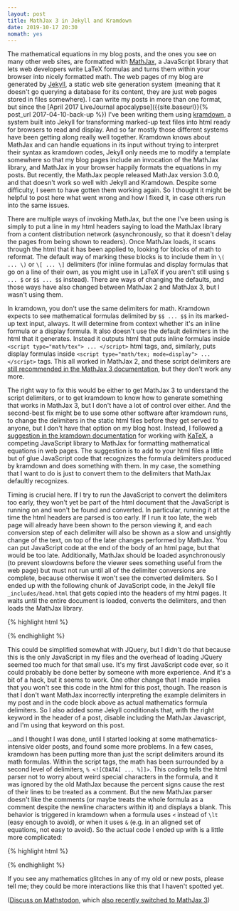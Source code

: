 ```yaml
---
layout: post
title: MathJax 3 in Jekyll and Kramdown
date: 2019-10-17 20:30
nomath: yes
---
```

The mathematical equations in my blog posts, and the ones you see on many other web sites, are formatted with [MathJax](https://www.mathjax.org/), a JavaScript library that lets web developers write LaTeX formulas and turns them within your browser into nicely formatted math. The web pages of my blog are generated by [Jekyll](https://jekyllrb.com), a static web site generation system (meaning that it doesn't go querying a database for its content, they are just web pages stored in files somewhere). I can write my posts in more than one format, but since the [April 2017 LiveJournal apocalypse]({{site.baseurl}}{% post_url 2017-04-10-back-up %}) I've been writing them using [kramdown](https://kramdown.gettalong.org), a system built into Jekyll for transforming marked-up text files into html ready for browsers to read and display. And so far mostly those different systems have been getting along really well together. Kramdown knows about MathJax and can handle equations in its input without trying to interpret their syntax as kramdown codes, Jekyll only needs me to modify a template somewhere so that my blog pages include an invocation of the MathJax library, and MathJax in your browser happily formats the equations in my posts. But recently, the MathJax people released MathJax version 3.0.0, and that doesn't work so well with Jekyll and Kramdown. Despite some difficulty, I seem to have gotten them working again. So I thought it might be helpful to post here what went wrong and how I fixed it, in case others run into the same issues.

There are multiple ways of invoking MathJax, but the one I've been using is simply to put a line in my html headers saying to load the MathJax library from a content distribution network (asynchronously, so that it doesn't delay the pages from being shown to readers). Once MathJax loads, it scans through the html that it has been applied to, looking for blocks of math to reformat. The default way of marking these blocks is to include them in `\( ... \)` or `\[ ... \]` delimiters (for inline formulas and display formulas that go on a line of their own, as you might use in LaTeX if you aren't still using `$ ... $` or `$$ ... $$` instead). There are ways of changing the defaults, and those ways have also changed between MathJax 2 and MathJax 3, but I wasn't using them.

In kramdown, you don't use the same delimiters for math. Kramdown expects to see mathematical formulas delimited by `$$ ... $$` in its marked-up text input, always. It will determine from context whether it's an inline formula or a display formula. It also doesn't use the default delimiters in the html that it generates. Instead it outputs html that puts inline formulas inside `<script type="math/tex"> ... </script>` html tags, and, similarly, puts display formulas inside `<script type="math/tex; mode=display"> ... </script>` tags. This all worked in MathJax 2, and these script delimiters are [still recommended in the MathJax 3 documentation](http://docs.mathjax.org/en/latest/upgrading/earlier/jsMath.html), but they don't work any more.

The right way to fix this would be either to get MathJax 3 to understand the script delimiters, or to get kramdown to know how to generate something that works in MathJax 3, but I don't have a lot of control over either. And the second-best fix might be to use some other software after kramdown runs, to change the delimiters in the static html files before they get served to anyone, but I don't have that option on my blog host. Instead, I followed [a suggestion in the kramdown documentation](https://kramdown.gettalong.org/math_engine/mathjax.html) for working with [KaTeX](https://katex.org), a competing JavaScript library to MathJax for formatting mathematical equations in web pages. The suggestion is to add to your html files a little but of glue JavaScript code that recognizes the formula delimiters produced by kramdown and does something with them. In my case, the something that I want to do is just to convert them to the delimiters that MathJax defaultly recognizes.

Timing is crucial here. If I try to run the JavaScript to convert the delimiters too early, they won't yet be part of the html document that the JavaScript is running on and won't be found and converted. In particular, running it at the time the html headers are parsed is too early. If I run it too late, the web page will already have been shown to the person viewing it, and each conversion step of each delimiter will also be shown as a slow and unsightly change of the text, on top of the later changes performed by MathJax. You can put JavaScript code at the end of the body of an html page, but that would be too late. Additionally, MathJax should be loaded asynchronously (to prevent slowdowns before the viewer sees something useful from the web page) but must not run until all of the delimiter conversions are complete, because otherwise it won't see the converted delimiters. So I ended up with the following chunk of JavaScript code, in the Jekyll file `_includes/head.html` that gets copied into the headers of my html pages. It waits until the entire document is loaded, converts the delimiters, and then loads the MathJax library. 

{% highlight html %}
<script type="text/javascript">
document.addEventListener('DOMContentLoaded', function(){
  document.querySelectorAll("script[type='math/tex']").forEach(function(el){
    el.outerHTML = "\\(" + el.textContent + "\\)";
  });
  document.querySelectorAll("script[type='math/tex; mode=display']").forEach(function(el){
    el.outerHTML = "\\[" + el.textContent + "\\]";
  });
  var script = document.createElement('script');
  script.src = "https://cdn.jsdelivr.net/npm/mathjax@3/es5/tex-chtml.js";
  document.head.appendChild(script);
}, false);
</script>
{% endhighlight %}

This could be simplified somewhat with JQuery, but I didn't do that because this is the only JavaScript in my files and the overhead of loading JQuery seemed too much for that small use. It's my first JavaScript code ever, so it could probably be done better by someone with more experience. And it's a bit of a hack, but it seems to work. One other change that I made implies that you won't see this code in the html for this post, though. The reason is that I don't want MathJax incorrectly interpreting the example delimiters in my post and in the code block above as actual mathematics formula delimiters. So I also added some Jekyll conditionals that, with the right keyword in the header of a post, disable including the MathJax Javascript, and I'm using that keyword on this post.

...and I thought I was done, until I started looking at some mathematics-intensive older posts, and found some more problems. In a few cases, kramdown has been putting more than just the script delimiters around its math formulas. Within the script tags, the math has been surrounded by a second level of delimiters, `% <![CDATA[ ... %]]>`. This coding tells the html parser not to worry about weird special characters in the formula, and it was ignored by the old MathJax because the percent signs cause the rest of their lines to be treated as a comment. But the new MathJax parser doesn't like the comments (or maybe treats the whole formula as a comment despite the newline characters within it) and displays a blank. This behavior is triggered in kramdown when a formula uses `<` instead of `\lt` (easy enough to avoid), or when it uses `&` (e.g. in an aligned set of equations, not easy to avoid). So the actual code I ended up with is a little more complicated:

{% highlight html %}
<script type="text/javascript">
document.addEventListener('DOMContentLoaded', function(){
  function stripcdata(x) {
    if (x.startsWith('% <![CDATA[') && x.endsWith('%]]>'))
      return x.substring(11,x.length-4);
    return x;
  }
  document.querySelectorAll("script[type='math/tex']").forEach(function(el){
    el.outerHTML = "\\(" + stripcdata(el.textContent) + "\\)";
  });
  document.querySelectorAll("script[type='math/tex; mode=display']").forEach(function(el){
    el.outerHTML = "\\[" + stripcdata(el.textContent) + "\\]";
  });
  var script = document.createElement('script');
  script.src = "https://cdn.jsdelivr.net/npm/mathjax@3/es5/tex-chtml.js";
  document.head.appendChild(script);
}, false);
</script>
{% endhighlight %}

If you see any mathematics glitches in any of my old or new posts, please tell me; they could be more interactions like this that I haven't spotted yet.

([Discuss on Mathstodon](https://mathstodon.xyz/@11011110/102982168716719916), which [also recently switched to MathJax 3](https://mathstodon.xyz/@christianp/102955345066926415))